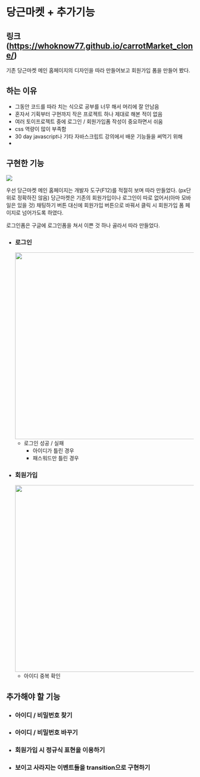 # 당근마켓 + 추가기능

## 링크(https://whoknow77.github.io/carrotMarket_clone/)

기존 당근마켓 메인 홈페이지의 디자인을 따라 만들어보고 회원가입 폼을 만들어 봤다.

## 하는 이유

- 그동안 코드를 따라 치는 식으로 공부를 너무 해서 머리에 잘 안남음
- 혼자서 기획부터 구현까지 작은 프로젝트 하나 제대로 해본 적이 없음
- 여러 토이프로젝트 중에 로그인 / 회원가입폼 작성이 중요하면서 쉬움
- css 역량이 많이 부족함
- 30 day javascript나 기타 자바스크립트 강의에서 배운 기능들을 써먹기 위해
-

## 구현한 기능

<img src="https://i.postimg.cc/tTdbJXWs/image.png">

우선 당근마켓 메인 홈페이지는 개발자 도구(F12)를 적절히 보며 따라 만들었다.
(px단위로 정확하진 않음)
당근마켓은 기존의 회원가입이나 로그인이 따로 없어서(아마 모바일은 있을 것) 채팅하기 버튼 대신에 회원가입 버튼으로 바꿔서 클릭 시 회원가입 폼 페이지로 넘어가도록 하였다.

로그인폼은 구글에 로그인폼을 쳐서 이쁜 것 하나 골라서 따라 만들었다.

- ### 로그인

    <img src="https://i.postimg.cc/JzQjNJ8x/image.png" width="500">

  - 로그인 성공 / 실패
    - 아이디가 틀린 경우
    - 패스워드만 틀린 경우

- ### 회원가입

    <img src="https://i.postimg.cc/c1Yg7YM3/image.png" width="500">

  - 아이디 중복 확인

## 추가해야 할 기능

- ### 아이디 / 비밀번호 찾기
- ### 아이디 / 비밀번호 바꾸기
- ### 회원가입 시 정규식 표현을 이용하기
- ### 보이고 사라지는 이벤트들을 transition으로 구현하기
